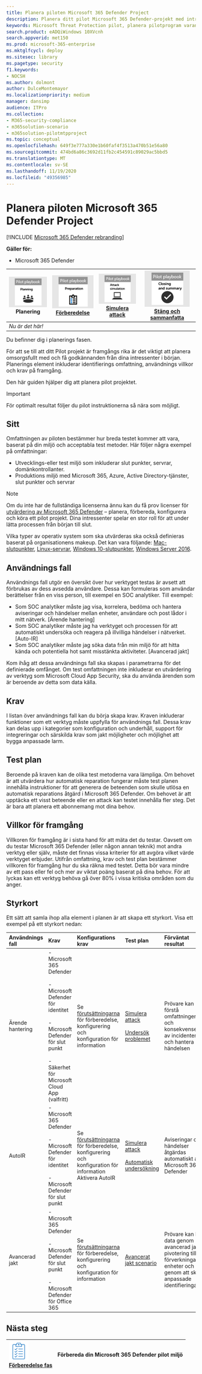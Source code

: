 ```yaml
---
title: Planera piloten Microsoft 365 Defender Project
description: Planera ditt pilot Microsoft 365 Defender-projekt med intressenter för att hantera förväntningar och se till att resultatet lyckades.
keywords: Microsoft Threat Protection pilot, planera pilotprogram varan Microsoft Threat Protection Project, utvärdera Microsoft Threat Protection i Production, Microsoft Threat Protection Pilot-projekt, cyberterrorism-säkerhet, Avancerat, beständiga hot, företags säkerhet, enheter, enhet, identitet, användare, data, program, tillbud, automatiserad undersökning och reparation, avancerad jakt
search.product: eADQiWindows 10XVcnh
search.appverid: met150
ms.prod: microsoft-365-enterprise
ms.mktglfcycl: deploy
ms.sitesec: library
ms.pagetype: security
f1.keywords:
- NOCSH
ms.author: dolmont
author: DulceMontemayor
ms.localizationpriority: medium
manager: dansimp
audience: ITPro
ms.collection:
- M365-security-compliance
- m365solution-scenario
- m365solution-pilotmtpproject
ms.topic: conceptual
ms.openlocfilehash: 649f3e777a330e1b60faf4f3513a470b51e56a80
ms.sourcegitcommit: 474bd6a86c3692d11fb2c454591c89029ac5bbd5
ms.translationtype: MT
ms.contentlocale: sv-SE
ms.lasthandoff: 11/19/2020
ms.locfileid: "49356985"
---
```

# <a name="planning-your-pilot-microsoft-365-defender-project"></a>Planera piloten Microsoft 365 Defender Project 

[!INCLUDE [Microsoft 365 Defender rebranding](../includes/microsoft-defender.md)]


**Gäller för:**
- Microsoft 365 Defender

|![Planering](../../media/phase-diagrams/1-planning.png)<br/>Planering|[![Förbereda](../../media/phase-diagrams/2-prepare.png)](prepare-mtpeval.md)<br/>[Förberedelse](prepare-mtpeval.md) | [![Simulera attack](../../media/phase-diagrams/3-simluate.png)](mtp-pilot-simulate.md)<br/>[Simulera attack](mtp-pilot-simulate.md) | [![Stäng och sammanfatta](../../media/phase-diagrams/4-summary.png)](mtp-pilot-close.md)<br/>[Stäng och sammanfatta](mtp-pilot-close.md)|
|--|--|--|--|
|*Nu är det här!*| | | |

Du befinner dig i planerings fasen.

För att se till att ditt Pilot projekt är framgångs rika är det viktigt att planera omsorgsfullt med och få godkännanden från dina intressenter i början. Planerings element inkluderar identifierings omfattning, användnings villkor och krav på framgång.

Den här guiden hjälper dig att planera pilot projektet. 

>[!IMPORTANT]
>För optimalt resultat följer du pilot instruktionerna så nära som möjligt.


## <a name="scope"></a>Sitt

Omfattningen av piloten bestämmer hur breda testet kommer att vara, baserat på din miljö och acceptabla test metoder. Här följer några exempel på omfattningar:
- Utvecklings-eller test miljö som inkluderar slut punkter, servrar, domänkontrollanter.
- Produktions miljö med Microsoft 365, Azure, Active Directory-tjänster, slut punkter och servrar

>[!NOTE]
>Om du inte har de fullständiga licenserna ännu kan du få prov licenser för [utvärdering av Microsoft 365 Defender](https://aka.ms/mtp-trial-lab) – planera, förbereda, konfigurera och köra ett pilot projekt. Dina intressenter spelar en stor roll för att under lätta processen från början till slut.

Vilka typer av operativ system som ska utvärderas ska också definieras baserat på organisationens makeup. Det kan vara följande: [Mac-slutpunkter](https://docs.microsoft.com/windows/security/threat-protection/microsoft-defender-atp/microsoft-defender-atp-mac#system-requirements), [Linux-servrar](https://docs.microsoft.com/windows/security/threat-protection/microsoft-defender-atp/microsoft-defender-atp-linux#system-requirements), [Windows 10-slutpunkter](https://docs.microsoft.com/windows/security/threat-protection/microsoft-defender-atp/minimum-requirements#supported-windows-versions), [Windows Server 2016](https://docs.microsoft.com/windows/security/threat-protection/microsoft-defender-atp/minimum-requirements#supported-windows-versions).

## <a name="use-cases"></a>Användnings fall

Användnings fall utgör en översikt över hur verktyget testas är avsett att förbrukas av dess avsedda användare. Dessa kan formuleras som användar berättelser från en viss person, till exempel en SOC analytiker. Till exempel:
- Som SOC analytiker måste jag visa, korrelera, bedöma och hantera aviseringar och händelser mellan enheter, användare och post lådor i mitt nätverk. [Ärende hantering]
- Som SOC analytiker måste jag ha verktyget och processen för att automatiskt undersöka och reagera på illvilliga händelser i nätverket. [Auto-IR]
- Som SOC analytiker måste jag söka data från min miljö för att hitta kända och potentiella hot samt misstänkta aktiviteter. [Avancerad jakt]

Kom ihåg att dessa användnings fall ska skapas i parametrarna för det definierade omfånget. Om test omfattningen inte inkluderar en utvärdering av verktyg som Microsoft Cloud App Security, ska du använda ärenden som är beroende av detta som data källa.

## <a name="requirements"></a>Krav

I listan över användnings fall kan du börja skapa krav. Kraven inkluderar funktioner som ett verktyg måste uppfylla för användnings fall. Dessa krav kan delas upp i kategorier som konfiguration och underhåll, support för integreringar och särskilda krav som jakt möjligheter och möjlighet att bygga anpassade larm.

## <a name="test-plan"></a>Test plan

Beroende på kraven kan de olika test metoderna vara lämpliga. Om behovet är att utvärdera hur automatisk reparation fungerar måste test planen innehålla instruktioner för att generera de beteenden som skulle utlösa en automatisk reparations åtgärd i Microsoft 365 Defender. Om behovet är att upptäcka ett visst beteende eller en attack kan testet innehålla fler steg. Det är bara att planera ett abonnemang mot dina behov.

## <a name="success-criteria"></a>Villkor för framgång

Villkoren för framgång är i sista hand för att mäta det du testar. Oavsett om du testar Microsoft 365 Defender (eller någon annan teknik) mot andra verktyg eller själv, måste det finnas vissa kriterier för att avgöra vilket värde verktyget erbjuder. Utifrån omfattning, krav och test plan bestämmer villkoren för framgång hur du ska räkna med testet. Detta bör vara mindre av ett pass eller fel och mer av viktat poäng baserat på dina behov. För att lyckas kan ett verktyg behöva gå över 80% i vissa kritiska områden som du anger.

## <a name="scorecard"></a>Styrkort

Ett sätt att samla ihop alla element i planen är att skapa ett styrkort. Visa ett exempel på ett styrkort nedan:

| Användnings fall | Krav | Konfigurations krav | Test plan | Förväntat resultat | Test status | Poäng | Kommentarer |
|:-------|:-------|:-------|:-------|:-------|:-------|:-------|:-------|
|Ärende hantering|-Microsoft 365 Defender  </br></br>-Microsoft Defender för identitet </br></br>-Microsoft Defender för slut punkt </br></br>-Säkerhet för Microsoft Cloud App (valfritt)|Se [förutsättningarna](https://aka.ms/mtp-trial-lab) för förberedelse, konfigurering och konfiguration för information |[Simulera attack](mtp-pilot-simulate.md) <br></br>[Undersök problemet](https://docs.microsoft.com/microsoft-365/security/mtp/mtp-pilot-simulate#investigate-an-incident) |Prövare kan förstå omfattningen och konsekvenserna av incidenten och hantera händelsen||||
|AutoIR|-Microsoft 365 Defender </br></br>-Microsoft Defender för identitet </br></br>-Microsoft Defender för slut punkt |Se [förutsättningarna](https://aka.ms/mtp-trial-lab) för förberedelse, konfigurering och konfiguration för information <br>Aktivera AutoIR  |[Simulera attack](mtp-pilot-simulate.md) <br></br>[Automatisk undersökning](https://docs.microsoft.com/microsoft-365/security/mtp/mtp-pilot-simulate#automated-investigation-and-remediation) |Aviseringar och händelser åtgärdas automatiskt av Microsoft 365 Defender||||
|Avancerad jakt|-Microsoft 365 Defender </br></br>-Microsoft Defender för slut punkt </br></br>-Microsoft Defender för Office 365 |Se [förutsättningarna](https://aka.ms/mtp-trial-lab) för förberedelse, konfigurering och konfiguration för information|[Avancerat jakt scenario](https://docs.microsoft.com/microsoft-365/security/mtp/mtp-pilot-simulate#advanced-hunting-scenario) |Prövare kan hitta data genom avancerad jakt, pivotering till förverkningarade enheter och genom att skapa anpassade identifieringar||||



## <a name="next-step"></a>Nästa steg
|![Förberedelse fas](../../media/mtp/prep.png) <br>[Förberedelse fas](prepare-mtpeval.md) | Förbereda din Microsoft 365 Defender pilot miljö
|:-------|:-----|
